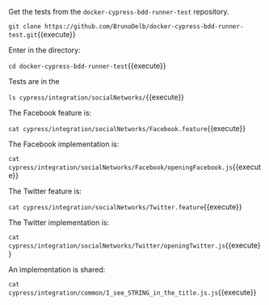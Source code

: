 Get the tests from the `docker-cypress-bdd-runner-test` repository.

`git clone https://github.com/BrunoDelb/docker-cypress-bdd-runner-test.git`{{execute}}

Enter in the directory:

`cd docker-cypress-bdd-runner-test`{{execute}}

Tests are in the 

`ls cypress/integration/socialNetworks/`{{execute}}

The Facebook feature is:

`cat cypress/integration/socialNetworks/Facebook.feature`{{execute}}

The Facebook implementation is:

`cat cypress/integration/socialNetworks/Facebook/openingFacebook.js`{{execute}}

The Twitter feature is:

`cat cypress/integration/socialNetworks/Twitter.feature`{{execute}}

The Twitter implementation is:

`cat cypress/integration/socialNetworks/Twitter/openingTwitter.js`{{execute}}

An implementation is shared:

`cat cypress/integration/common/I_see_STRING_in_the_title.js.js`{{execute}}
